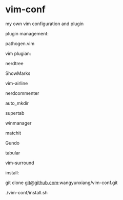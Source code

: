 # vim-conf
my own vim configuration and plugin

plugin management:

pathogen.vim

vim plugian:

nerdtree

ShowMarks

vim-airline

nerdcommenter

auto_mkdir

supertab

winmanager

matchit

Gundo

tabular

vim-surround

install:

git clone git@github.com:wangyunxiang/vim-conf.git

./vim-conf/install.sh

